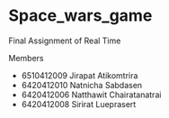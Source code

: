 # Space_wars_game
Final Assignment of Real Time

Members
- 6510412009 Jirapat Atikomtrira
- 6420412010 Natnicha Sabdasen
- 6420412006 Natthawit Chairatanatrai
- 6420412008 Sirirat Lueprasert
